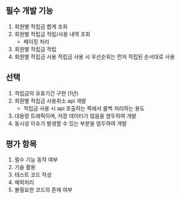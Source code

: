 ## 필수 개발 기능
1. 회원별 적립금 합계 조회
2. 회원별 적립금 적립/사용 내역 조회
    - 페이징 처리
3. 회원별 적립금 적립
4. 회원별 적립금 사용
    적립금 사용 시 우선순위는 먼저 적립된 순서대로 사용

## 선택
1. 적립금의 유효기간 구현 (1년)
2. 회원별 적립금 사용취소 api 개발
    - 적립금 사용 시 api 호출하는 쪽에서 롤백 처리하는 용도
3. 대용량 트래픽이며, 저장 데이터가 많음을 염두하여 개발
4. 동시성 이슈가 발생할 수 있는 부분을 염두하여 개발

## 평가 항목
1. 필수 기능 동작 여부
2. 기술 활용
3. 테스트 코드 작성
4. 예외처리
5. 불필요한 코드의 존재 여부